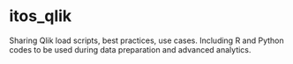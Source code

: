 # itos_qlik
Sharing Qlik load scripts, best practices, use cases.  Including R and Python codes to be used during data preparation and advanced analytics. 
